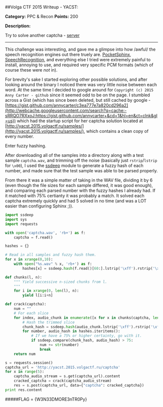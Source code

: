 ##Volga CTF 2015 Writeup - YACST:

**Category:** PPC & Recon 
**Points:** 200

**Description:**

 Try to solve another captcha - [server](http://yacst.2015.volgactf.ru/)

---

This challenge was interesting, and gave me a glimpse into how /awful/ the speech recognition engines out there truely are. [PocketSphinx](https://github.com/cmusphinx/pocketsphinx-python), [SpeechRecognition](https://pypi.python.org/pypi/SpeechRecognition/), and everything else I tried were extremely painful to install, annoying to use, and required very specific PCM formats (which of course these were *not* in).

For brevity's sake I started exploring other possible solutions, and after looking around the binary I noticed there was very little noise between each word. At the same time I decided to google around for `Copyright (c) 2015 Anny Carter - github` since it seemed odd to be on the page. I stumbled across a Gist (which has since been deleted, but still cached by google - [https://gist.github.com/annycarter/c3ea777e7a820cd296a2](http://webcache.googleusercontent.com/search?q=cache:-sRRQO7RXxoJ:https://gist.github.com/annycarter+&cd=1&hl=en&ct=clnk&gl=us)) which had the startup script for her captcha solution located at [http://yacst.2015.volgactf.ru/samples/](http://yacst.2015.volgactf.ru/samples/), which contains a clean copy of every number.

Enter fuzzy hashing.

After downloading all of the samples into a directory along with a test sample `captcha.wav`, and trimming off the noise (basically just `rstrip`/`lstrip` for `\x00`), I used the [ssdeep](https://pypi.python.org/pypi/ssdeep) module to generate a fuzzy hash of each number, and made sure that the test sample was able to be parsed properly.

From there it was a simple matter of taking in the WAV file, dividing it by 6 (even though the file sizes for each sample differed, it was good enough), and comparing each parsed number with the fuzzy hashes I already had. If it matched with 75% certianty it was probably a match. It solved each captcha extremely quickly and had 5 solved in no time (and was a LOT easier than configuring Sphinx ;)).

```python
import ssdeep
import sys
import requests

with open('captcha.wav', 'rb+') as f:
    captcha = f.read()

hashes = {}

# Read in all samples and fuzzy hash them.
for x in xrange(0,10):
    with open("%s.wav" % x, 'rb+') as f:
        hashes[x] = ssdeep.hash(f.read()[60:].lstrip('\xff').rstrip('\xff'))

def chunks(l, n):
    """ Yield successive n-sized chunks from l.
    """
    for i in xrange(0, len(l), n):
        yield l[i:i+n]

def crack(captcha):
    num = ""
    # For each slice
    for index, audio_chunk in enumerate([x for x in chunks(captcha, len(captcha) / 6)]):
        # Hash the trimmed slice
        chunk_hash = ssdeep.hash(audio_chunk.lstrip('\xff').rstrip('\xff'))
        for number, audio_hash in hashes.iteritems():
            # If we have a 75% or higher certainty, go with it. 
            if ssdeep.compare(chunk_hash, audio_hash) > 75:
                num += str(number)
                break
    return num

s = requests.session()
captcha_url = 'http://yacst.2015.volgactf.ru/captcha'
for x in range(5):
    captcha_audio_stream = s.get(captcha_url).content
    cracked_captcha = crack(captcha_audio_stream)
    res = s.post(captcha_url, data={"captcha": cracked_captcha})
print res.content
```

#####FLAG = {W3N33DMORE3nTR0Py}
